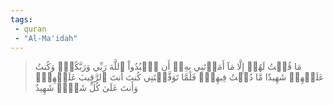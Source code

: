 ```yaml
---
tags: 
 - quran 
 - "Al-Ma'idah"
---
```


> مَا قُلۡتُ لَهُمۡ إِلَّا مَآ أَمَرۡتَنِي بِهِۦٓ أَنِ ٱعۡبُدُواْ ٱللَّهَ رَبِّي وَرَبَّكُمۡۚ وَكُنتُ عَلَيۡهِمۡ شَهِيدٗا مَّا دُمۡتُ فِيهِمۡۖ فَلَمَّا تَوَفَّيۡتَنِي كُنتَ أَنتَ ٱلرَّقِيبَ عَلَيۡهِمۡۚ وَأَنتَ عَلَىٰ كُلِّ شَيۡءٖ شَهِيدٌ
